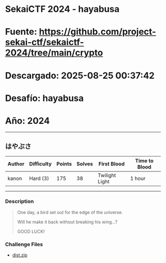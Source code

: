 # SekaiCTF 2024 - hayabusa
# Fuente: https://github.com/project-sekai-ctf/sekaictf-2024/tree/main/crypto
# Descargado: 2025-08-25 00:37:42
# Desafío: hayabusa
# Año: 2024

---

## はやぶさ

| Author | Difficulty | Points | Solves | First Blood    | Time to Blood |
| ------ | ---------- | ------ | ------ | -------------- | ------------- |
| kanon  | Hard (3)   | 175    | 38     | Twilight Light | 1 hour        |

---

### Description

<blockquote>

One day, a bird set out for the edge of the universe.

Will he make it back without breaking his wing...?

GOOD LUCK!

<!-- <details closed>
<summary><b>Hint(s)</b>:</summary>

1. Hint 1
2. Hint 2

</details> -->
</blockquote>

### Challenge Files

- [dist.zip](dist)
